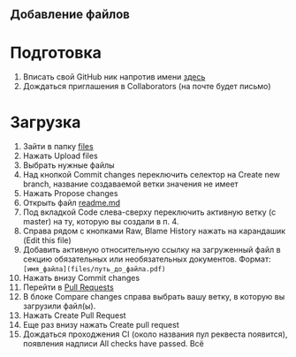 ## Добавление файлов

# Подготовка
1. Вписать свой GitHub ник напротив имени [здесь](https://docs.google.com/spreadsheets/d/1TWIeTPaqTv-YMjP19-pdxRMWj6SqizAJK3WjhXBWnF4/edit#gid=0)
2. Дождаться приглашения в Collaborators (на почте будет письмо)

# Загрузка
1. Зайти в папку [files](https://github.com/piechart/bachelor-diploma-docs/tree/master/files)
2. Нажать Upload files
3. Выбрать нужные файлы
4. Над кнопкой Commit changes переключить селектор на Create new branch, название создаваемой ветки значения не имеет
5. Нажать Propose changes
6. Открыть файл [readme.md](https://github.com/piechart/bachelor-diploma-docs/blob/master/readme.md)
7. Под вкладкой Code слева-сверху переключить активную ветку (с master) на ту, которую вы создали в п. 4.
8. Справа рядом с кнопками Raw, Blame History нажать на карандашик (Edit this file)
9. Добавить активную относительную ссылку на загруженный файл в секцию обязательных или необязательных документов. Формат: `[имя_файла](files/путь_до_файла.pdf)`
10. Нажать внизу Commit changes
11. Перейти в [Pull Requests](https://github.com/piechart/bachelor-diploma-docs/pulls)
12. В блоке Compare changes справа выбрать вашу ветку, в которую вы загрузили файл(ы).
13. Нажать Create Pull Request
14. Еще раз внизу нажать Create pull request
15. Дождаться проходжения CI (около названия пул реквеста появится), появления надписи All checks have passed.
Всё
